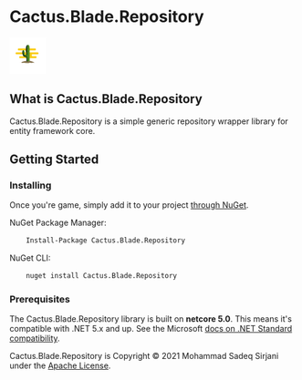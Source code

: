 # Cactus.Blade.Repository

![Logo](images/cactus-64.png)

## What is Cactus.Blade.Repository

Cactus.Blade.Repository is a simple generic repository wrapper library for entity framework core.

## Getting Started

### Installing

Once you're game, simply add it to your project [through NuGet](https://www.nuget.org/packages/Cactus.Blade.Repository).

NuGet Package Manager:

```bash
    Install-Package Cactus.Blade.Repository
```

NuGet CLI:

```bash
    nuget install Cactus.Blade.Repository
```

### Prerequisites

The Cactus.Blade.Repository library is built on **netcore 5.0**. This means it's compatible with .NET 5.x and up. See the Microsoft [docs on .NET Standard compatibility](https://docs.microsoft.com/en-us/dotnet/standard/net-standard#net-platforms-support).

Cactus.Blade.Repository is Copyright &copy; 2021 Mohammad Sadeq Sirjani under the [Apache License](LICENSE).
